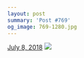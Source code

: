 ```yaml
---
layout: post
summary: 'Post #769'
og_image: 769-1280.jpg
---
```


<p>
  <time>
    <a href="/769">July 8, 2018</a>
  </time>
  <a href="/769">
    <img src="{{ site.assets_url }}/769-640.jpg" srcset="{{ site.assets_url }}/769-320.jpg 320w, {{ site.assets_url }}/769-640.jpg 640w, {{ site.assets_url }}/769-960.jpg 960w, {{ site.assets_url }}/769-1280.jpg 1280w" sizes="(min-width: 700px) 50vw, calc(100vw - 2rem)" />
  </a>
</p>
